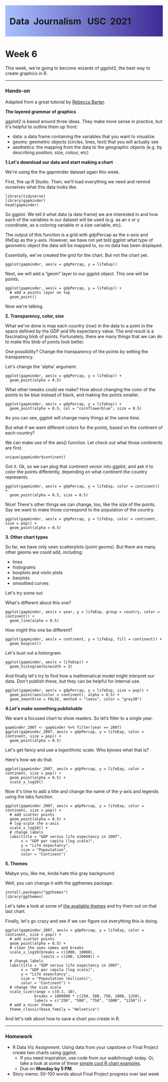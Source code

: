 <div class="header">
<h1 class="ml7">
  <span class="text-wrapper">
    <span class="letters"><p id ="usc p">Data&nbsp;&nbsp;Journalism&nbsp;&nbsp;&nbsp;USC&nbsp;&nbsp;2021</p></span>
  </span>
</h1>
</div>
<script src="https://cdnjs.cloudflare.com/ajax/libs/animejs/2.0.2/anime.min.js"></script>

<script src="https://ajax.googleapis.com/ajax/libs/jquery/3.3.1/jquery.min.js"></script>

<style>
.header{
      background-image: linear-gradient(to right, #a8c0ff, #3f2b96);
}

.ml7 {
  position: relative;
  font-weight: 1200;


}
.ml7 .text-wrapper {
  position: relative;
  display: inline-block;
  padding-top: 0.2em;
  padding-right: 0.05em;
  padding-bottom: 0.1em;
  overflow: hidden;
  padding-left: 14px;

}
.ml7 .letter {
  transform-origin: 0 100%;
  display: inline-block;
  line-height: 1.3em;
  font-size: 3.6em;
  color: #FFFFFF
}


</style>


<script>
// Wrap every letter in a span
$('.ml7 .letters').each(function(){
  $(this).html($(this).text().replace(/([^\x00-\x80]|\w)/g, "<span class='letter'>$&</span>"));
});

anime.timeline({loop: true})
  .add({
    targets: '.ml7 .letter',
    translateY: ["1.1em", 0],
    translateX: ["0.55em", 0],
    translateZ: 0,
    rotateZ: [180, 0],
    duration: 1050,
    easing: "easeOutExpo",
    delay: function(el, i) {
      return 50 * i;
    }
  }).add({
    targets: '.ml7',
    opacity: 0,
    duration: 1000,
    easing: "easeOutExpo",
    delay: 1000
  });
</script>


# Week 6
This week, we're going to become wizards of ggplot2, the best way to create graphics in R.

---

### Hands-on

Adapted from a great tutorial by [Rebecca Barter](http://www.rebeccabarter.com/blog/2017-11-17-ggplot2_tutorial/).

**The layered grammar of graphics**

ggplot2 is based around three ideas. They make more sense in practice, but it's helpful to outline them up front:

* data: a data frame containing the variables that you want to visualize
* geoms: geometric objects (circles, lines, text) that you will actually see
* aesthetics: the mapping from the data to the geographic objects (e.g. by describing position, size, colour, etc)

**1.Let's download our data and start making a chart**

We're using the the gapminder dataset again this week.

First, fire up R Studio. Then, we'll load everything we need and remind ourselves what this data looks like.

```
library(tidyverse)
library(gapminder)
head(gapminder)
```

So ggplot. We tell it what data (a data frame) we are interested in and how each of the variables in our dataset will be used (e.g. as an x or y coordinate, as a coloring variable or a size variable, etc).

The output of this function is a grid with gdpPercap as the x-axis and lifeExp as the y-axis. However, we have not yet told ggplot what type of geometric object the data will be mapped to, so no data has been displayed.

Essentially, we've created the grid for the chart. But not the chart yet.

```
ggplot(gapminder, aes(x = gdpPercap, y = lifeExp))
```

Next, we will add a “geom” layer to our ggplot object. This one will be points.

```
ggplot(gapminder, aes(x = gdpPercap, y = lifeExp)) +
  # add a points layer on top
  geom_point()
```

Now we're talking.

**2. Transparency, color, size**

What we've done is map each country (row) in the data to a point in the space defined by the GDP and life expectancy value. The end result is a fascinating blob of points. Fortunately, there are many things that we can do to make this blob of points look better.

One possibility? Change the transparency of the points by setting the transparency.


Let's change the 'alpha' argument.

```
ggplot(gapminder, aes(x = gdpPercap, y = lifeExp)) +
  geom_point(alpha = 0.5)
```

What other tweaks could we make? How about changing the color of the points to be blue instead of black, and making the points smaller.

```
ggplot(gapminder, aes(x = gdpPercap, y = lifeExp)) +
  geom_point(alpha = 0.5, col = "cornflowerblue", size = 0.5)
```
As you can see, ggplot will change many things at the same time.

But what if we want different colors for the points, based on the continent of each country?

We can make use of the aes() function. Let check out what those continents are first.

```
unique(gapminder$continent)
```

Got it. Ok, so we can plug that continent vector into ggplot, and ask it to color the points differently, depending on what continent the country represents.

```
ggplot(gapminder, aes(x = gdpPercap, y = lifeExp, color = continent)) +
  geom_point(alpha = 0.5, size = 0.5)
```
Nice! There's other things we can change, too, like the size of the points. Say we want to make those correspond to the population of the country.

```
ggplot(gapminder, aes(x = gdpPercap, y = lifeExp, color = continent, size = pop)) +
  geom_point(alpha = 0.5)
```

**3. Other chart types**

So far, we have only seen scatterplots (point geoms). But there are many other geoms we *could* add, including:

* lines
* histograms
* boxplots and violin plots
* barplots
* smoothed curves

Let's try some out

What's different about this one?

```
ggplot(gapminder, aes(x = year, y = lifeExp, group = country, color = continent)) +
  geom_line(alpha = 0.5)
```

How might this one be different?

```
ggplot(gapminder, aes(x = continent, y = lifeExp, fill = continent)) +
  geom_boxplot()
```

Let's bust out a historgram.
```
ggplot(gapminder, aes(x = lifeExp)) +
  geom_histogram(binwidth = 3)
```

And finally let's try to find how a mathematical model might interpret our data. Don't publish these, but they can be helpful for internal use.

```
ggplot(gapminder, aes(x = gdpPercap, y = lifeExp, size = pop)) +
  geom_point(aes(color = continent), alpha = 0.5) +
  geom_smooth(se = FALSE, method = "loess", color = "grey30")
```

**4.Let's make something publishable**

We want a focused chart to show readers. So let’s filter to a single year.

```
gapminder_2007 <- gapminder %>% filter(year == 2007)
ggplot(gapminder_2007, aes(x = gdpPercap, y = lifeExp, color = continent, size = pop)) +
  geom_point(alpha = 0.5)
```

Let's get fancy and use a logorithmic scale. Who kjnows what that is?

Here's how we do that.

```
ggplot(gapminder_2007, aes(x = gdpPercap, y = lifeExp, color = continent, size = pop)) +
  geom_point(alpha = 0.5) +
  scale_x_log10()
```

Now it's time to add a title and change the name of the y-axis and legends using the labs function.

```
ggplot(gapminder_2007, aes(x = gdpPercap, y = lifeExp, color = continent, size = pop)) +
  # add scatter points
  geom_point(alpha = 0.5) +
  # log-scale the x-axis
  scale_x_log10() +
  # change labels
  labs(title = "GDP versus life expectancy in 2007",
       x = "GDP per capita (log scale)",
       y = "Life expectancy",
       size = "Popoulation",
       color = "Continent")
```


**5. Themes**

Mabye you, like me, kinda hate this gray background.

Well, you can change it with the ggthemes package.

```
install.packages("ggthemes")
library(ggthemes)
```

Let's take a look at some of [the available themes](https://yutannihilation.github.io/allYourFigureAreBelongToUs/ggthemes/) and try them out on that last chart.

Finally, let's go crazy and see if we can figure out everything this is doing.

```
ggplot(gapminder_2007, aes(x = gdpPercap, y = lifeExp, color = continent, size = pop)) +
  # add scatter points
  geom_point(alpha = 0.5) +
  # clean the axes names and breaks
  scale_x_log10(breaks = c(1000, 10000),
                limits = c(200, 120000)) +
  # change labels
  labs(title = "GDP versus life expectancy in 2007",
       x = "GDP per capita (log scale)",
       y = "Life expectancy",
       size = "Popoulation (millions)",
       color = "Continent") +
  # change the size scale
  scale_size(range = c(0.1, 10),
             breaks = 1000000 * c(250, 500, 750, 1000, 1250),
             labels = c("250", "500", "750", "1000", "1250")) +
  # add a nicer theme
  theme_classic(base_family = "Helvetica")
```

And let's talk about how to save a chart you create in R.


---

### Homework

* R Data Viz Assignment. Using data from your capstone or Final Project create two charts using ggplot.
	* If you need inspiration, use code from our walkthrough today. Or, take a look at some of these [simple cool R chart examples](https://www.r-graph-gallery.com/).
	* Due on **Monday by 5 PM**.
* Story memo: 50-100 words about Final Project progress over last week